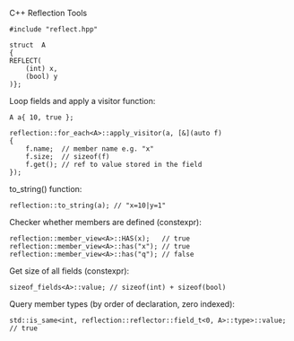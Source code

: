 C++ Reflection Tools

    #include "reflect.hpp"
    
    struct  A
    {
    REFLECT(
	    (int) x,
	    (bool) y
	)};

Loop fields and apply a visitor function:

    A a{ 10, true };
    
    reflection::for_each<A>::apply_visitor(a, [&](auto f)
    {
	    f.name;  // member name e.g. "x"
	    f.size;  // sizeof(f)
	    f.get(); // ref to value stored in the field
    });
 
to_string() function:

    
    reflection::to_string(a); // "x=10|y=1"

Checker whether members are defined (constexpr):

    reflection::member_view<A>::HAS(x);   // true
    reflection::member_view<A>::has("x"); // true
    reflection::member_view<A>::has("q"); // false

Get size of all fields (constexpr):

    sizeof_fields<A>::value; // sizeof(int) + sizeof(bool)

Query member types (by order of declaration, zero indexed):

    std::is_same<int, reflection::reflector::field_t<0, A>::type>::value; // true
